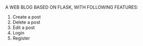 A WEB BLOG BASED ON FLASK, WITH FOLLOWING FEATURES:
1. Create a post
2. Delete a post
3. Edit a post
4. Login
5. Register
